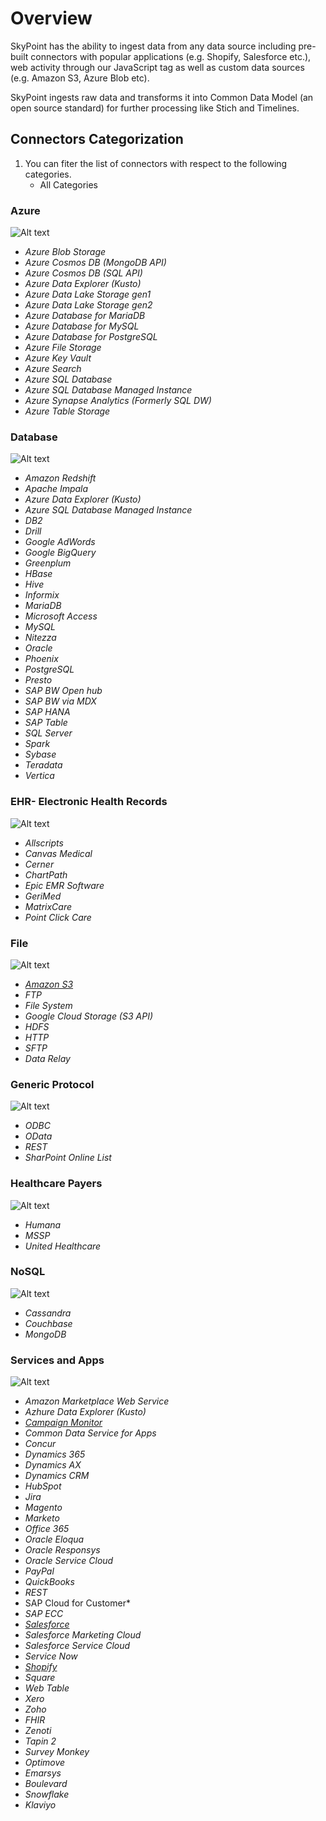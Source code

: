 # Overview

SkyPoint has the ability to ingest data from any data source including pre-built connectors with popular applications (e.g. Shopify, Salesforce etc.), web activity through our JavaScript tag as well as custom data sources (e.g. Amazon S3, Azure Blob etc). 

SkyPoint ingests raw data and transforms it into Common Data Model (an open source standard) for further processing like Stich and Timelines. 

## Connectors Categorization
1. You can fiter the list of connectors with respect to the following categories.
      - All Categories
### Azure

![Alt text](https://github.com/skypointcloud/platform/blob/master/docs/doc_snippets/Azure_Dataflows.PNG)

- *Azure Blob Storage*
- *Azure Cosmos DB (MongoDB API)*
- *Azure Cosmos DB (SQL API)*
- *Azure Data Explorer (Kusto)*
- *Azure Data Lake Storage gen1*
- *Azure Data Lake Storage gen2*
- *Azure Database for MariaDB*
- *Azure Database for MySQL*
- *Azure Database for PostgreSQL*
- *Azure File Storage*
- *Azure Key Vault*
- *Azure Search*
- *Azure SQL Database*
- *Azure SQL Database Managed Instance*
- *Azure Synapse Analytics (Formerly SQL DW)*
- *Azure Table Storage*
### Database

![Alt text](https://github.com/skypointcloud/platform/blob/master/docs/doc_snippets/Database_Dataflows.PNG)

- *Amazon Redshift*
- *Apache Impala*
- *Azure Data Explorer (Kusto)*
- *Azure SQL Database Managed Instance*
- *DB2*
- *Drill*
- *Google AdWords*
- *Google BigQuery*
- *Greenplum*
- *HBase*
- *Hive*
- *Informix*
- *MariaDB*
- *Microsoft Access*
- *MySQL*
- *Nitezza*
- *Oracle*
- *Phoenix*
- *PostgreSQL*
- *Presto*
- *SAP BW Open hub*
- *SAP BW via MDX*
- *SAP HANA*
- *SAP Table*
- *SQL Server*
- *Spark*
- *Sybase*
- *Teradata*
- *Vertica*


### EHR- Electronic Health Records

![Alt text](https://github.com/skypointcloud/platform/blob/master/docs/doc_snippets/EHR_Dataflows.PNG)

- *Allscripts*
- *Canvas Medical*
- *Cerner*
- *ChartPath*
- *Epic EMR Software*
- *GeriMed*
- *MatrixCare*
- *Point Click Care*



### File

![Alt text](https://github.com/skypointcloud/platform/blob/master/docs/doc_snippets/File_Dataflows.PNG)

- [*Amazon S3*](amazonsthree.md)
- *FTP*
- *File System*
- *Google Cloud Storage (S3 API)*
- *HDFS*
- *HTTP*
- *SFTP*
- *Data Relay*


### Generic Protocol

![Alt text](https://github.com/skypointcloud/platform/blob/master/docs/doc_snippets/Generic%20Protocol_Dataflows.PNG)

- *ODBC*
- *OData*
- *REST*
- *SharPoint Online List*

### Healthcare Payers

![Alt text](https://github.com/skypointcloud/platform/blob/master/docs/doc_snippets/HealthcarePayers_Dataflows.PNG)

- *Humana*
- *MSSP*
- *United Healthcare*


### NoSQL

![Alt text](https://github.com/skypointcloud/platform/blob/master/docs/doc_snippets/NoSQL_Dataflows.PNG)

- *Cassandra*
- *Couchbase*
- *MongoDB*


### Services and Apps

![Alt text](https://github.com/skypointcloud/platform/blob/master/docs/doc_snippets/ServicesandApps_Dataflows.PNG)

- *Amazon Marketplace Web Service*
- *Azhure Data Explorer (Kusto)*
- [*Campaign Monitor*](campaignmonitor.md)
- *Common Data Service for Apps*
- *Concur*
- *Dynamics 365*
- *Dynamics AX*
- *Dynamics CRM*
- *HubSpot*
- *Jira*
- *Magento*
- *Marketo*
- *Office 365*
- *Oracle Eloqua*
- *Oracle Responsys*
- *Oracle Service Cloud*
- *PayPal*
- *QuickBooks*
- *REST*
- SAP Cloud for Customer*
- *SAP ECC*
- [*Salesforce*](salesforce.md)
- *Salesforce Marketing Cloud*
- *Salesforce Service Cloud*
- *Service Now*
- [*Shopify*](shopify.md)
- *Square*
- *Web Table*
- *Xero*
- *Zoho*
- *FHIR*
- *Zenoti*
- *Tapin 2*
- *Survey Monkey*
- *Optimove*
- *Emarsys*
- *Boulevard*
- *Snowflake*
- *Klaviyo*

